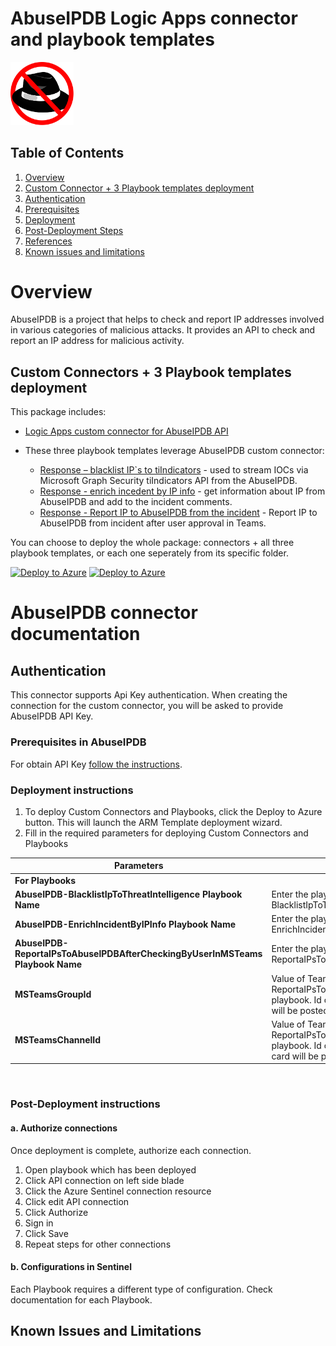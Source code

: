 # AbuseIPDB Logic Apps connector and playbook templates

<img src="./abuseipdb-logo.svg" alt="drawing" width="20%"/><br>

## Table of Contents

1. [Overview](#overview)
1. [Custom Connector + 3 Playbook templates deployment](#deployall)
1. [Authentication](#importantnotes)
1. [Prerequisites](#prerequisites)
1. [Deployment](#deployment)
1. [Post-Deployment Steps](#postdeployment)
1. [References](#references)
1. [Known issues and limitations](#limitations)

<a name="overview">

# Overview

AbuseIPDB is a project that helps to check and report IP addresses involved in various categories of malicious attacks. It provides an API to check and report an IP address for malicious activity.

<a name="deployall">

## Custom Connectors + 3 Playbook templates deployment

This package includes:

* [Logic Apps custom connector for AbuseIPDB API](./AbuseIPDBAPIConnector)

* These three playbook templates leverage AbuseIPDB custom connector:
  * [Response – blacklist IP`s to tiIndicators](./Playbooks/AbuseIPDB-BlacklistIpToThreatIntelligence) - used to stream IOCs via Microsoft Graph Security tiIndicators API from the AbuseIPDB.
  * [Response - enrich incedent by IP info](./Playbooks/AbuseIPDB-EnrichIncidentByIPInfo) - get information about IP from AbuseIPDB and add to the incident comments.
  * [Response - Report IP to AbuseIPDB from the incident](./Playbooks/AbuseIPDB-ReportaIPsToAbuselPDBAfterCheckingByUserInMSTeams) - Report IP to AbuseIPDB from incident after user approval in Teams.

You can choose to deploy the whole package: connectors + all three playbook templates, or each one seperately from its specific folder.

[![Deploy to Azure](https://aka.ms/deploytoazurebutton)](https://portal.azure.com/#create/Microsoft.Template/uri/https%3A%2F%2Fraw.githubusercontent.com%2FAzure%2FAzure-Sentinel%2Fmaster%2FSolutions%2FAbuseIPDB%2FPlaybooks%2Fazuredeploy.json) [![Deploy to Azure](https://aka.ms/deploytoazuregovbutton)](https://portal.azure.us/#create/Microsoft.Template/uri/https%3A%2F%2Fraw.githubusercontent.com%2FAzure%2FAzure-Sentinel%2Fmaster%2FSolutions%2FAbuseIPDB%2FPlaybooks%2Fazuredeploy.json)

# AbuseIPDB connector documentation 

<a name="authentication">

## Authentication

This connector supports Api Key authentication. When creating the connection for the custom connector, you will be asked to provide AbuseIPDB API Key.

<a name="prerequisites">

### Prerequisites in AbuseIPDB

For obtain API Key [follow the instructions](https://www.abuseipdb.com/api.html).

<a name="deployment">

### Deployment instructions

1. To deploy Custom Connectors and Playbooks, click the Deploy to Azure button. This will launch the ARM Template deployment wizard.
2. Fill in the required parameters for deploying Custom Connectors and Playbooks

| Parameters | Description |
|----------------|--------------|
|**For Playbooks**|
|**AbuseIPDB-BlacklistIpToThreatIntelligence Playbook Name** | Enter the playbook name here (e.g. AbuseIPDB-BlacklistIpToThreatIntelligence)|
|**AbuseIPDB-EnrichIncidentByIPInfo Playbook Name** | Enter the playbook name here (e.g. AbuseIPDB-EnrichIncidentByIPInfo)|
|**AbuseIPDB-ReportaIPsToAbuselPDBAfterCheckingByUserInMSTeams Playbook Name** | Enter the playbook name here (e.g. AbuseIPDB-ReportaIPsToAbuselPDBAfterCheckingByUserInMSTeams)|
|**MSTeamsGroupId** | Value of TeamsGroupId parameter in AbuseIPDB-ReportaIPsToAbuselPDBAfterCheckingByUserInMSTeams playbook. Id of the Teams Group where the adaptive card will be posted.|
|**MSTeamsChannelId** | Value of TeamsChannelId parameter in AbuseIPDB-ReportaIPsToAbuselPDBAfterCheckingByUserInMSTeams playbook. Id of the Teams Channel where the adaptive card will be posted.|

<br>
<a name="postdeployment">

### Post-Deployment instructions

#### a. Authorize connections

Once deployment is complete, authorize each connection.

1. Open playbook which has been deployed
2. Click API connection on left side blade
3. Click the Azure Sentinel connection resource
4. Click edit API connection
5. Click Authorize
6. Sign in
7. Click Save
8. Repeat steps for other connections

#### b. Configurations in Sentinel

Each Playbook requires a different type of configuration. Check documentation for each Playbook.

<a name="limitations">

## Known Issues and Limitations